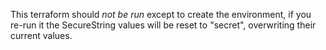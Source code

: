 This terraform should *not be run* except to create the environment, if you re-run it the SecureString values will be reset to "secret", overwriting their current values.
